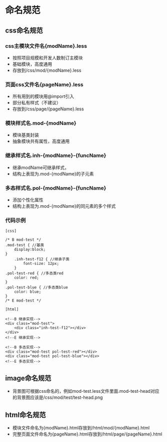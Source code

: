 # 命名规范

## css命名规范

### css主模块文件名{modName}.less
* 按照项目规模和开发人数制订主模块
* 基础模块，高度通用
* 存放到/css/mod/{modName}.less

### 页面css文件名{pageName}.less
* 所有用到的模块用@import引入
* 部分私有样式（不建议）
* 存放到/css/page/{pageName}.less

### 模块样式名.mod-{modName}
* 模块基类封装
* 抽象模块共有属性，高度通用

### 继承样式名.inh-{modName}-{funcName}
* 继承modName可继承样式，
* 结构上表现为.mod-{modName}的子元素

### 多态样式名.pol-{modName}-{funcName}
* 添加个性化属性
* 结构上表现为.mod-{modName}的同元素的多个样式

### 代码示例
    [css]
    
    /* B mod-test */
    .mod-test { //基类
        display:block;
    }
        .inh-test-f12 { //继承子类
            font-size: 12px;
        }
    .pol-test-red { //多态类red
        color: red;
    }
    .pol-test-blue { //多态类blue
        color: blue;
    }
    /* E mod-test */
    
    [html]

    <!--B 继承实现-->
    <div class="mod-test">
        <div class="inh-test-f12"></div>
    </div>
    <!--E 继承实现-->
      
    <!--B 多态实现-->
    <div class="mod-test pol-test-red"></div>    
    <div class="mod-test pol-test-blue"></div>
    <!--E 多态实现-->

## image命名规范
* 背景图可根据css命名的，例如mod-test.less文件里面.mod-test-head对应的背景图应该是/css/mod/test/test-head.png

## html命名规范
* 模块文件命名为{modName}.html存放到/html/mod/{modName}.html
* 完整页面文件命名为{pageName}.html存放到/html/page/{pageName}.html
